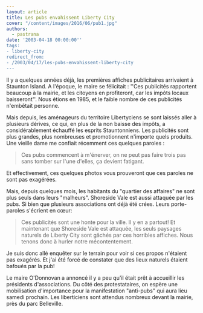 ```yaml
---
layout: article
title: Les pubs envahissent Liberty City
cover: "/content/images/2016/06/pub1.jpg"
authors:
  - pastrana
date: '2003-04-18 00:00:00''
tags:
- liberty-city
redirect_from:
- /2003/04/17/les-pubs-envahissent-liberty-city
---
```


Il y a quelques années déjà, les premières affiches publicitaires arrivaient à Staunton Island. A l'époque, le maire se félicitait : ''Ces publicités rapportent beaucoup à la mairie, et les citoyens en profiteront, car les impôts locaux baisseront''. Nous étions en 1985, et le faible nombre de ces publicités n'embêtait personne.

Mais depuis, les aménageurs du territoire Libertyciens se sont laissés aller à plusieurs dérives, ce qui, en plus de la non baisse des impôts, a considérablement échauffé les esprits Stauntonniens. Les publicités sont plus grandes, plus nombreuses et promotionnent n'importe quels produits. Une vieille dame me confiait récemment ces quelques paroles :

> Ces pubs commencent à m'énerver, on ne peut pas faire trois pas sans tomber sur l'une d'elles, ça devient fatigant.

Et effectivement, ces quelques photos vous prouveront que ces paroles ne sont pas exagérées.

Mais, depuis quelques mois, les habitants du "quartier des affaires" ne sont plus seuls dans leurs "malheurs". Shoreside Vale est aussi attaquée par les pubs. Si bien que plusieurs associations ont déjà été crées. Leurs porte-paroles s'écrient en cœur:

> Ces publicités sont une honte pour la ville. Il y en a partout! Et maintenant que Shoreside Vale est attaquée, les seuls paysages naturels de Liberty City sont gâchés par ces horribles affiches. Nous tenons donc à hurler notre mécontentement.

Je suis donc allé enquêter sur le terrain pour voir si ces propos n'étaient pas exagérés. Et j'ai été forcé de constater que des lieux naturels étaient bafoués par la pub!

Le maire O'Donnovan a annoncé il y a peu qu'il était prêt à accueillir les présidents d'associations. Du côté des protestataires, on espère une mobilisation d'importance pour la manifestation "anti-pubs" qui aura lieu samedi prochain. Les liberticiens sont attendus nombreux devant la mairie, près du parc Belleville.